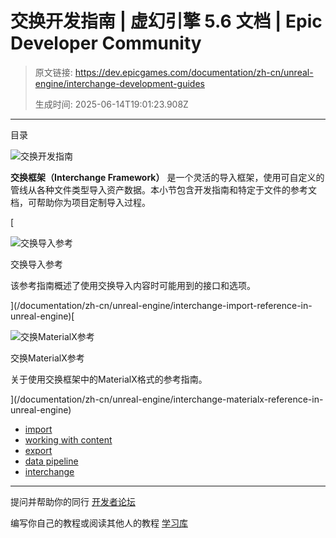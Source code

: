 # 交换开发指南 | 虚幻引擎 5.6 文档 | Epic Developer Community

> 原文链接: https://dev.epicgames.com/documentation/zh-cn/unreal-engine/interchange-development-guides
> 
> 生成时间: 2025-06-14T19:01:23.908Z

---

目录

![交换开发指南](https://dev.epicgames.com/community/api/documentation/image/b7ac837d-6db3-4c38-a80c-d509ccac77c3?resizing_type=fill&width=1920&height=335)

**交换框架（Interchange Framework）** 是一个灵活的导入框架，使用可自定义的管线从各种文件类型导入资产数据。本小节包含开发指南和特定于文件的参考文档，可帮助你为项目定制导入过程。

[

![交换导入参考](https://d1iv7db44yhgxn.cloudfront.net/documentation/images/71c364f9-03b7-434c-a948-3bf8559ae14a/topic-image.png)

交换导入参考

该参考指南概述了使用交换导入内容时可能用到的接口和选项。





](/documentation/zh-cn/unreal-engine/interchange-import-reference-in-unreal-engine)[

![交换MaterialX参考](https://d1iv7db44yhgxn.cloudfront.net/documentation/images/95f4b108-b877-4483-b617-e9f744bc66c6/topic-image.png)

交换MaterialX参考

关于使用交换框架中的MaterialX格式的参考指南。





](/documentation/zh-cn/unreal-engine/interchange-materialx-reference-in-unreal-engine)

-   [import](https://dev.epicgames.com/community/search?query=import)
-   [working with content](https://dev.epicgames.com/community/search?query=working%20with%20content)
-   [export](https://dev.epicgames.com/community/search?query=export)
-   [data pipeline](https://dev.epicgames.com/community/search?query=data%20pipeline)
-   [interchange](https://dev.epicgames.com/community/search?query=interchange)

* * *

提问并帮助你的同行 [开发者论坛](https://forums.unrealengine.com/categories?tag=unreal-engine)

编写你自己的教程或阅读其他人的教程 [学习库](https://dev.epicgames.com/community/unreal-engine/learning)